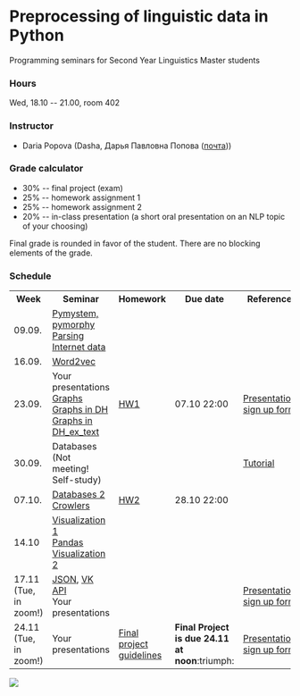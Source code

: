 # Preprocessing of linguistic data in Python

Programming seminars for Second Year Linguistics Master students

### Hours

Wed, 18.10 -- 21.00, room 402

### Instructor
* Daria Popova (Dasha, Дарья Павловна Попова ([почта](mailto:daschapopowa@gmail.com)))

### Grade calculator
* 30% -- final project (exam)
* 25% -- homework assignment 1
* 25% -- homework assignment 2
* 20% -- in-class presentation (a short oral presentation on an NLP topic of your choosing)

Final grade is rounded in favor of the student. There are no blocking elements of the grade.

### Schedule
<table>
  <tr>
    <th>Week</th>
    <th>Seminar</th>
    <th>Homework</th>
    <th>Due date</th>
    <th>Reference</th>
  </tr>
   <tr>
    <td>09.09.</td>
    <td><a href="./PPSem1.ipynb">Pymystem, pymorphy</a><br>
    <a href="./PPSem2.ipynb">Parsing Internet data</a></td>
    <td></td>
    <td></td>
    <td>
    </td>
  </tr>
  <tr>
    <td>16.09.</td>
    <td><a href="./PP_Word2Vec.ipynb">Word2vec</a>
    </td>
    <td></td>
    <td></td>
    <td>
    </td>
  </tr>
    <td>23.09.</td>
    <td>Your presentations<br>
       <a href="./PP_Graphs(1).ipynb">Graphs</a><br>
      <a href="./PP_Graphs_DH.ipynb">Graphs in DH</a><br>
  <a href="./pin.txt">Graphs in DH_ex_text</a></td>
    <td><a href="./PP_HW1.md">HW1</td>
    <td>07.10 22:00</td>
    <td><a href="https://docs.google.com/spreadsheets/d/1ZOXVzgwpfM5pL5uJ2uYvxnR04dCc3ssIUTdG6JQaS-E/edit?usp=sharing">Presentation sign up form</a></td>
   </tr>
    <tr>
    <td>30.09.</td>
    <td>Databases (Not meeting! Self-study)</td>
    <td></td>
    <td></td>
    <td><a href="https://sqlbolt.com/lesson/introduction">Tutorial</a>
  </td>
  </tr>
    <tr>
    <td>07.10.</td>
    <td><a href="./DataBases(1).ipynb">Databases 2</a><br>
     <a href="./PP_Crawlers(1).ipynb">Crowlers</a>
  </td>
    <td><a href="./PP_HW2.md">HW2</a></td>
    <td>28.10 22:00</td>
    <td></td>
  </tr>
    <tr>
    <td>14.10</td>
    <td>
      <a href="./PPVisualization(1).ipynb">Visualization 1</a><br>
      <a href="./PB_pandas(1).ipynb">Pandas</a><br>
      <a href="./visualization(2).ipynb">Visualization 2</a>
  </td>
    <td></td>
  <td></td>
    <td></td>
  </tr>
    <tr>
    <td>17.11 (Tue, in zoom!)</td>
    <td><a href="./json_1.ipynb">JSON</a>, <a href="./PP_VK_API.ipynb">VK API</a><br>
      Your presentations
  </td>
    <td></td>
    <td></td>
    <td><a href="https://docs.google.com/spreadsheets/d/1ZOXVzgwpfM5pL5uJ2uYvxnR04dCc3ssIUTdG6JQaS-E/edit?usp=sharing">Presentation sign up form</a></td>
  </tr>
  </tr>
    <tr>
    <td>24.11 (Tue, in zoom!)</td>
    <td>Your presentations</td>
    <td><a href="./FPG.md">Final project guidelines</a></td>
    <td><b>Final Project is due 24.11 at noon</b>:triumph:</td>
    <td><a href="https://docs.google.com/spreadsheets/d/1ZOXVzgwpfM5pL5uJ2uYvxnR04dCc3ssIUTdG6JQaS-E/edit?usp=sharing">Presentation sign up form</a></td>
  </tr>
</table>

![](./python.jpg)
